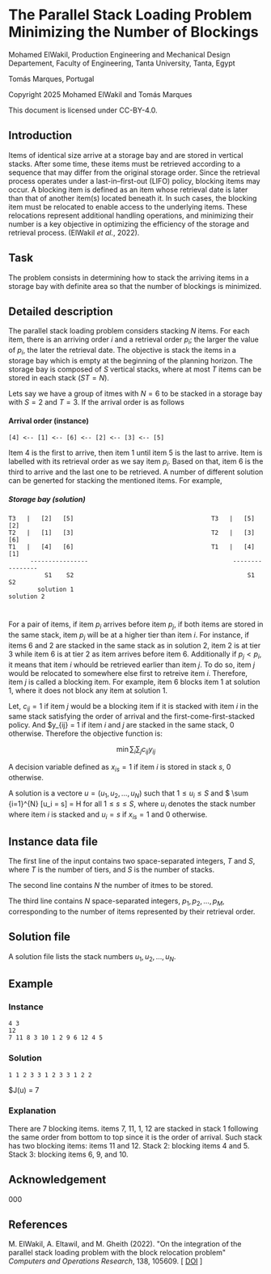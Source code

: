 <!--
SPDX-FileCopyrightText: 2025 Mohamed ElWakil <m.elwakil@f-eng.tanta.edu.eg>
SPDX-FileCopyrightText: 2025 Tomás Marques <tmarques0580@gmail.com>

SPDX-License-Identifier: CC-BY-4.0
-->

# The Parallel Stack Loading Problem Minimizing the Number of Blockings 

Mohamed ElWakil, Production Engineering and Mechanical Design Departement, Faculty of Engineering, Tanta University, Tanta, Egypt 

Tomás Marques, Portugal

Copyright 2025 Mohamed ElWakil and Tomás Marques 

This document is licensed under CC-BY-4.0.

## Introduction

Items of identical size arrive at a storage bay and are stored in vertical stacks. After some time, these items must be retrieved according to a sequence that may differ 
from the original storage order. Since the retrieval process operates under a last-in–first-out (LIFO) policy, blocking items may occur. A blocking item is defined as an item whose 
retrieval date is later than that of another item(s) located beneath it. In such cases, the blocking item must be relocated to enable access to the underlying items. 
These relocations represent additional handling operations, and minimizing their number is a key objective in optimizing the efficiency of the storage and retrieval process. 
(ElWakil _et al._, 2022). 

## Task

The problem consists in determining how to stack the arriving items in a storage bay with definite area so that the number of blockings is minimized. 

## Detailed description

The parallel stack loading problem considers stacking $N$ items. For each item, there is an arriving order $i$ and a retrieval order $p_i$; the larger the value of $p_i$, the later 
the retrieval date. The objective is stack the items in a storage bay which is empty at the beginning of the planning horizon. The storage bay is 
composed of $S$ vertical stacks, where at most $T$ items can be stored in each stack $(ST = N)$. 

Lets say we have a group of itmes with $N = 6$ to be stacked in a storage bay with $S = 2$ and $T = 3$. If the arrival order is as follows
#### Arrival order (instance) 
```
[4] <-- [1] <-- [6] <-- [2] <-- [3] <-- [5]
```
Item 4 is the first to arrive, then item 1 until item 5 is the last to arrive. Item is labelled with its retrieval order as we say item $p_i$. Based on that, item 6 is the third to
arrive and the last one to be retrieved. A number of different solution can be generted for stacking the mentioned items. For example, 

##### Storage bay (solution)
```
T3   |   [2]   [5]                                      T3   |   [5]   [2]
T2   |   [1]   [3]                                      T2   |   [3]   [6]
T1   |   [4]   [6]                                      T1   |   [4]   [1]
      ----------------                                        ----------------
          S1    S2                                                S1    S2
        solution 1                                             solution 2 
```
#

For a pair of items, if item $p_i$ arrives before item $p_j$, if both items are stored in the same stack, item $p_j$ will be at 
a higher tier than item $i$. For instance, if items 6 and 2 are stacked in the same stack as in solution 2, item 2 is at tier 3 while item 6 is at tier 2 as item arrives before 
item 6. Additionally if $p_j < p_i$, it means that item $i$ whould be retrieved earlier than item $j$. To do so, item $j$ would be relocated to somewhere else
first to retreive item $i$. Therefore, item $j$ is called a blocking item. For example, item 6 blocks item 1 at solution 1, where it does not block any item at solution 1.  

Let, $c_{ij} = 1$ if item $j$ would be a blocking item if it is stacked with item $i$ in the same stack satisfying the order of arrival and the first-come-first-stacked policy. And
$y_{ij} = 1 if item $i$ and $j$ are stacked in the same stack, 0 otherwise. Therefore the objective function is: 

$$ \min \sum_i \sum_j c_{ij} y_{ij}$$

A decision variable defined as $x_{is} = 1$ if item $i$ is stored in stack $s$, 0 otherwise. 

A solution is a vectore $u = (u_1, u_2, \dots, u_N)$ such that $1 \leq u_i \leq S$ and $ \sum {i=1}^{N} [u_i = s] = H for all $1 \leq s \leq S$, where $u_i$ denotes the stack number
where item $i$ is stacked and $u_i=s$ if $x_{is} = 1$ and $0$ otherwise.  


## Instance data file

The first line of the input contains two space-separated integers, $T$ and
$S$, where $T$ is the number of tiers, and $S$ is the number of stacks.

The second line contains $N$ the number of itmes to be stored. 

The third line contains $N$ space-separated integers, $p_1, p_2, \dots, p_M$,
corresponding to the number of items represented by their retrieval order.

## Solution file

A solution file lists the stack numbers $u_1, u_2, \dots, u_N$.

## Example

### Instance

```
4 3
12
7 11 8 3 10 1 2 9 6 12 4 5 
```

### Solution

```
1 1 2 3 3 1 2 3 3 1 2 2 
```

$J(u) = 7

### Explanation

There are $7$ blocking items. items 7, 11, 1, 12 are stacked in stack 1 following the same order from bottom to top since it is the order of arrival. Such stack has two blocking
items: items 11 and 12. Stack 2: blocking items 4 and 5. Stack 3: blocking items 6, 9, and 10. 

## Acknowledgement

000

## References

M. ElWakil, A. Eltawil, and M. Gheith (2022). "On the integration of the parallel stack loading problem with the block relocation problem" *Computers and Operations Research*, 
138, 105609.
\[ [DOI](https://doi.org/10.1016/j.cor.2021.105609) \]

